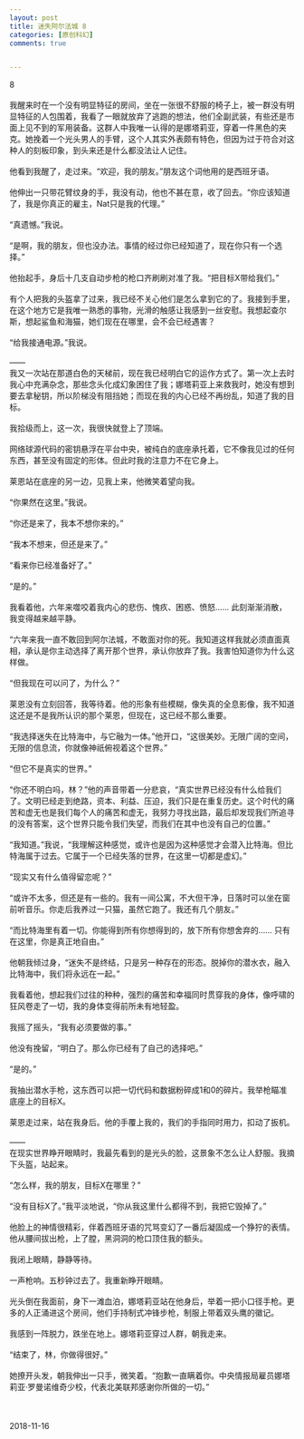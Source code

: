 ```yaml
---
layout: post
title: 迷失阿尔法城 8
categories: [原创科幻]
comments: true


---
```

8
<br>
<br>
我醒来时在一个没有明显特征的房间，坐在一张很不舒服的椅子上，被一群没有明显特征的人包围着，我看了一眼就放弃了逃跑的想法，他们全副武装，有些还是市面上见不到的军用装备。这群人中我唯一认得的是娜塔莉亚，穿着一件黑色的夹克。她挽着一个光头男人的手臂，这个人其实外表颇有特色，但因为过于符合对这种人的刻板印象，到头来还是什么都没法让人记住。
<br>
<br>他看到我醒了，走过来。“欢迎，我的朋友。”朋友这个词他用的是西班牙语。
<br>
<br>他伸出一只带花臂纹身的手，我没有动，他也不甚在意，收了回去。“你应该知道了，我是你真正的雇主，Nat只是我的代理。”
<br>
<br>“真遗憾。”我说。
<br>
<br>“是啊，我的朋友，但也没办法。事情的经过你已经知道了，现在你只有一个选择。”
<br>
<br>他抬起手，身后十几支自动步枪的枪口齐刷刷对准了我。“把目标X带给我们。”
<br>
<br>有个人把我的头盔拿了过来，我已经不关心他们是怎么拿到它的了。我接到手里，在这个地方它是我唯一熟悉的事物，光滑的触感让我感到一丝安慰。我想起查尔斯，想起鲨鱼和海猫，她们现在在哪里，会不会已经遇害？
<br>
<br>“给我接通电源。”我说。
<br>
<br>——
<br>我又一次站在那道白色的天梯前，现在我已经明白它的运作方式了。第一次上去时我心中充满杂念，那些念头化成幻象困住了我；娜塔莉亚上来救我时，她没有想到要去拿秘钥，所以阶梯没有阻挡她；而现在我的内心已经不再纷乱，知道了我的目标。
<br>
<br>我拾级而上，这一次，我很快就登上了顶端。
<br>
<br>网络球源代码的密钥悬浮在平台中央，被纯白的底座承托着，它不像我见过的任何东西，甚至没有固定的形体。但此时我的注意力不在它身上。
<br>
<br>莱恩站在底座的另一边，见我上来，他微笑着望向我。
<br>
<br>“你果然在这里。”我说。
<br>
<br>“你还是来了，我本不想你来的。”
<br>
<br>“我本不想来，但还是来了。”
<br>
<br>“看来你已经准备好了。”
<br>
<br>“是的。”
<br>
<br>我看着他，六年来噬咬着我内心的悲伤、愧疚、困惑、愤怒…… 此刻渐渐消散，我变得越来越平静。
<br>
<br>“六年来我一直不敢回到阿尔法城，不敢面对你的死。我知道这样我就必须直面真相，承认是你主动选择了离开那个世界，承认你放弃了我。我害怕知道你为什么这样做。
<br>
<br>“但我现在可以问了，为什么？”
<br>
<br>莱恩没有立刻回答，我等待着。他的形象有些模糊，像失真的全息影像，我不知道这还是不是我所认识的那个莱恩，但现在，这已经不那么重要。
<br>
<br>“我选择迷失在比特海中，与它融为一体。”他开口，“这很美妙。无限广阔的空间，无限的信息流，你就像神祇俯视着这个世界。”
<br>
<br>“但它不是真实的世界。”
<br>
<br>“你还不明白吗，林？”他的声音带着一分悲哀，“真实世界已经没有什么给我们了。文明已经走到绝路，资本、利益、压迫，我们只是在重复历史。这个时代的痛苦和虚无也是我们每个人的痛苦和虚无，我努力寻找出路，最后却发现我们所追寻的没有答案，这个世界只能令我们失望，而我们在其中也没有自己的位置。”
<br>
<br>“我知道。”我说，“我理解这种感觉，或许也是因为这种感觉才会潜入比特海。但比特海属于过去。它属于一个已经失落的世界，在这里一切都是虚幻。”
<br>
<br>“现实又有什么值得留恋呢？”
<br>
<br>“或许不太多，但还是有一些的。我有一间公寓，不大但干净，日落时可以坐在窗前听音乐。你走后我养过一只猫，虽然它跑了。我还有几个朋友。”
<br>
<br>“而比特海里有着一切。你能得到所有你想得到的，放下所有你想舍弃的…… 只有在这里，你是真正地自由。”
<br>
<br>他朝我倾过身，“迷失不是终结，只是另一种存在的形态。脱掉你的潜水衣，融入比特海中，我们将永远在一起。”
<br>
<br>我看着他，想起我们过往的种种，强烈的痛苦和幸福同时贯穿我的身体，像呼啸的狂风卷走了一切，我的身体变得前所未有地轻盈。
<br>
<br>我摇了摇头，“我有必须要做的事。”
<br>
<br>他没有挽留，“明白了。那么你已经有了自己的选择吧。”
<br>
<br>“是的。”
<br>
<br>我抽出潜水手枪，这东西可以把一切代码和数据粉碎成1和0的碎片。我举枪瞄准底座上的目标X。
<br>
<br>莱恩走过来，站在我身后。他的手覆上我的，我们的手指同时用力，扣动了扳机。
<br>
<br>——
<br>在现实世界睁开眼睛时，我最先看到的是光头的脸，这景象不怎么让人舒服。我摘下头盔，站起来。
<br>
<br>“怎么样，我的朋友，目标X在哪里？”
<br>
<br>“没有目标X了。”我平淡地说，“你从我这里什么都得不到，我把它毁掉了。”
<br>
<br>他脸上的神情很精彩，伴着西班牙语的咒骂变幻了一番后凝固成一个狰狞的表情。他从腰间拔出枪，上了膛，黑洞洞的枪口顶住我的额头。
<br>
<br>我闭上眼睛，静静等待。
<br>
<br>一声枪响。五秒钟过去了。我重新睁开眼睛。
<br>
<br>光头倒在我面前，身下一滩血泊，娜塔莉亚站在他身后，举着一把小口径手枪。更多的人正涌进这个房间，他们手持制式冲锋步枪，制服上带着双头鹰的徽记。
<br>
<br>我感到一阵脱力，跌坐在地上。娜塔莉亚穿过人群，朝我走来。
<br>
<br>“结束了，林，你做得很好。”
<br>
<br>她撩开头发，朝我伸出一只手，微笑着。“抱歉一直瞒着你。中央情报局雇员娜塔莉亚·罗曼诺维奇少校，代表北美联邦感谢你所做的一切。”
<br>
<br>
<br>
<br>2018-11-16
<br>
<br>
<br>
<br>
<br>
<br>
<br>
<br>
<br>